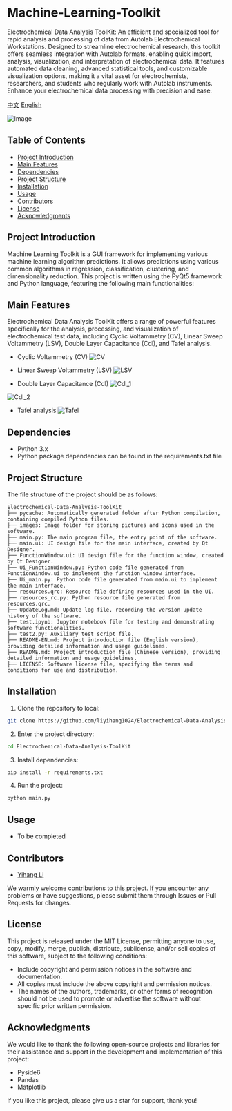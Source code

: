 # Machine-Learning-Toolkit

Electrochemical Data Analysis ToolKit: An efficient and specialized tool for rapid analysis and processing of data from Autolab Electrochemical Workstations. Designed to streamline electrochemical research, this toolkit offers seamless integration with Autolab formats, enabling quick import, analysis, visualization, and interpretation of electrochemical data. It features automated data cleaning, advanced statistical tools, and customizable visualization options, making it a vital asset for electrochemists, researchers, and students who regularly work with Autolab instruments. Enhance your electrochemical data processing with precision and ease.

<div class="language-selector">
  <a href="README.md">中文</a>
  <a href="README-EN.md">English</a>
</div>

![Image](./images/usage.png)

## Table of Contents

- [Project Introduction](#project-introduction)
- [Main Features](#main-features)
- [Dependencies](#dependencies)
- [Project Structure](#project-structure)
- [Installation](#installation)
- [Usage](#usage)
- [Contributors](#contributors)
- [License](#license)
- [Acknowledgments](#acknowledgments)

## Project Introduction

Machine Learning Toolkit is a GUI framework for implementing various machine learning algorithm predictions. It allows predictions using various common algorithms in regression, classification, clustering, and dimensionality reduction. This project is written using the PyQt5 framework and Python language, featuring the following main functionalities:

## Main Features

Electrochemical Data Analysis ToolKit offers a range of powerful features specifically for the analysis, processing, and visualization of electrochemical test data, including Cyclic Voltammetry (CV), Linear Sweep Voltammetry (LSV), Double Layer Capacitance (Cdl), and Tafel analysis.

- Cyclic Voltammetry (CV)
![CV](./images/CV.png)

- Linear Sweep Voltammetry (LSV)
![LSV](./images/LSV.png)

- Double Layer Capacitance (Cdl)
![Cdl_1](./images/Cdl_1.png)

![Cdl_2](./images/Cdl_2.png)

- Tafel analysis
![Tafel](./images/Tafel.png)

## Dependencies

- Python 3.x
- Python package dependencies can be found in the requirements.txt file

## Project Structure

The file structure of the project should be as follows:

```
Electrochemical-Data-Analysis-ToolKit
├── pycache: Automatically generated folder after Python compilation, containing compiled Python files.
├── images: Image folder for storing pictures and icons used in the software.
├── main.py: The main program file, the entry point of the software.
├── main.ui: UI design file for the main interface, created by Qt Designer.
├── FunctionWindow.ui: UI design file for the function window, created by Qt Designer.
├── Ui_FunctionWindow.py: Python code file generated from FunctionWindow.ui to implement the function window interface.
├── Ui_main.py: Python code file generated from main.ui to implement the main interface.
├── resources.qrc: Resource file defining resources used in the UI.
├── resources_rc.py: Python resource file generated from resources.qrc.
├── UpdateLog.md: Update log file, recording the version update history of the software.
├── test.ipynb: Jupyter notebook file for testing and demonstrating software functionalities.
├── test2.py: Auxiliary test script file.
├── README-EN.md: Project introduction file (English version), providing detailed information and usage guidelines.
├── README.md: Project introduction file (Chinese version), providing detailed information and usage guidelines.
├── LICENSE: Software license file, specifying the terms and conditions for use and distribution.
```


## Installation

1. Clone the repository to local:

```bash
git clone https://github.com/liyihang1024/Electrochemical-Data-Analysis-ToolKit.git
```

2. Enter the project directory:

```bash
cd Electrochemical-Data-Analysis-ToolKit
```

3. Install dependencies:

```bash
pip install -r requirements.txt
```

4. Run the project:

```bash
python main.py
```

## Usage
- To be completed

## Contributors

- [Yihang Li](https://www.x-mol.com/groups/flygroup/people/18563)

We warmly welcome contributions to this project. If you encounter any problems or have suggestions, please submit them through Issues or Pull Requests for changes.

## License

This project is released under the MIT License, permitting anyone to use, copy, modify, merge, publish, distribute, sublicense, and/or sell copies of this software, subject to the following conditions:

- Include copyright and permission notices in the software and documentation.
- All copies must include the above copyright and permission notices.
- The names of the authors, trademarks, or other forms of recognition should not be used to promote or advertise the software without specific prior written permission.

## Acknowledgments

We would like to thank the following open-source projects and libraries for their assistance and support in the development and implementation of this project:

- Pyside6
- Pandas
- Matplotlib

If you like this project, please give us a star for support, thank you!
